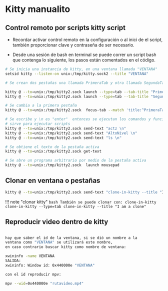 # Kitty manualito

## Control remoto por scripts kitty script

* Recordar activar control remoto en la configuración o al inici de el script, también proporcionar clave y contraseña de ser necesario.

* Desde una sesión de bash en terminal se puede correr un script bash que contenga lo siguiente, los pasos están comentados en el código.

``` Bash
# Se inicia una instancia de kitty, en una ventana llamada "VENTANA"
setsid kitty --listen-on unix:/tmp/kitty.sock2 --title "VENTANA"

# Se crean dos pestañas una llamada PrimeraTab y otra llamada SegundaTab

kitty @ --to=unix:/tmp/kitty2.sock launch --type=tab --tab-title "PrimeraTab" --keep-focus bash 
kitty @ --to=unix:/tmp/kitty2.sock launch --type=tab --tab-title "SegundaTab" --keep-focus bash 

# Se cambia a la primera pestaña
kitty @ --to=unix:/tmp/kitty2.sock  focus-tab --match 'title:^PrimeraTab'

# Se escribe y \n es "enter"  entonces se ejecutan los comandos y funciones en la pestaña activa
# sirve para ejecutar scripts
kitty @ --to=unix:/tmp/kitty2.sock send-text "actz \n"
kitty @ --to=unix:/tmp/kitty2.sock send-text "AltoNivel \n"
kitty @ --to=unix:/tmp/kitty2.sock send-text "ls \n"

# Se obtiene el texto de la pestaña activa
kitty @ --to=unix:/tmp/kitty2.sock get-text

# Se abre un programa arbitrario por medio de la pestaña activa 
kitty @ --to=unix:/tmp/kitty2.sock  launch mousepad


```
## Clonar en ventana o pestañas

```bash
kitty @ --to=unix:/tmp/kitty2.sock send-text "clone-in-kitty --title "I am a clone" \n"

```
!!! note "clonar kitty"
    ``` bash
    También se puede clonar con:
    clone-in-kitty
    clone-in-kitty --type=tab
    clone-in-kitty --title "I am a clone"
    ```

## Reproducir video dentro de kitty

``` bash title="Video in kitty"

hay que saber el id de la ventana, si se dió un nombre a la
ventana como "VENTANA" se utilizará este nombre, 
en caso contrario buscar kitty como nombre de ventana:

xwininfo -name VENTANA
SALIDA:
xwininfo: Window id: 0x440000e "VENTANA"

con el id reproducir mpv:

mpv --wid=0x440000e "rutavideo.mp4"

```

